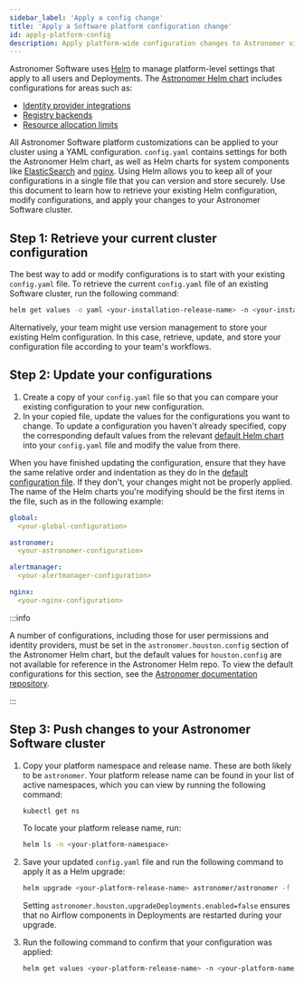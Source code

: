 ```yaml
---
sidebar_label: 'Apply a config change'
title: 'Apply a Software platform configuration change'
id: apply-platform-config
description: Apply platform-wide configuration changes to Astronomer via Helm.
---
```


Astronomer Software uses [Helm](https://helm.sh/) to manage platform-level settings that apply to all users and Deployments. The [Astronomer Helm chart](https://github.com/astronomer/astronomer/blob/master/values.yaml) includes configurations for areas such as:

- [Identity provider integrations](integrate-auth-system.md)
- [Registry backends](registry-backend.md)
- [Resource allocation limits](configure-platform-resources.md)

All Astronomer Software platform customizations can be applied to your cluster using a YAML configuration. `config.yaml` contains settings for both the Astronomer Helm chart, as well as Helm charts for system components like [ElasticSearch](https://github.com/astronomer/astronomer/blob/master/charts/elasticsearch/values.yaml) and [nginx](https://github.com/astronomer/astronomer/blob/master/charts/nginx/values.yaml). Using Helm allows you to keep all of your configurations in a single file that you can version and store securely. Use this document to learn how to retrieve your existing Helm configuration, modify configurations, and apply your changes to your Astronomer Software cluster.

## Step 1: Retrieve your current cluster configuration

The best way to add or modify configurations is to start with your existing `config.yaml` file. To retrieve the current `config.yaml` file of an existing Software cluster, run the following command:

```sh
helm get values -o yaml <your-installation-release-name> -n <your-installation-namespace> > config.yaml
```

Alternatively, your team might use version management to store your existing Helm configuration. In this case, retrieve, update, and store your configuration file according to your team's workflows.

## Step 2: Update your configurations

<!--- Version-specific -->

1. Create a copy of your `config.yaml` file so that you can compare your existing configuration to your new configuration. 
2. In your copied file, update the values for the configurations you want to change. To update a configuration you haven't already specified, copy the corresponding default values from the relevant [default Helm chart](https://github.com/astronomer/astronomer/tree/master/charts) into your `config.yaml` file and modify the value from there.

When you have finished updating the configuration, ensure that they have the same relative order and indentation as they do in the [default configuration file](https://github.com/astronomer/astronomer/blob/master/values.yaml). If they don't, your changes might not be properly applied. The name of the Helm charts you're modifying should be the first items in the file, such as in the following example:
 
```yaml
global:
  <your-global-configuration>

astronomer:
  <your-astronomer-configuration>

alertmanager:
  <your-alertmanager-configuration>

nginx:
  <your-nginx-configuration>
```

:::info 

A number of configurations, including those for user permissions and identity providers, must be set in the `astronomer.houston.config` section of the Astronomer Helm chart, but the default values for `houston.config` are not available for reference in the Astronomer Helm repo. To view the default configurations for this section, see the [Astronomer documentation repository](https://github.com/astronomer/docs/blob/main/software_configs/0.33/default.yaml).

:::

## Step 3: Push changes to your Astronomer Software cluster

1. Copy your platform namespace and release name. These are both likely to be `astronomer`. Your platform release name can be found in your list of active namespaces, which you can view by running the following command:

    ```sh
    kubectl get ns
    ```

    To locate your platform release name, run:

    ```sh
    helm ls -n <your-platform-namespace>
    ```

2. Save your updated `config.yaml` file and run the following command to apply it as a Helm upgrade:

    ```sh
    helm upgrade <your-platform-release-name> astronomer/astronomer -f <your-updated-config-yaml-file> -n <your-platform-namespace> --set astronomer.houston.upgradeDeployments.enabled=false
    ```

    Setting `astronomer.houston.upgradeDeployments.enabled=false` ensures that no Airflow components in Deployments are restarted during your upgrade.

3. Run the following command to confirm that your configuration was applied:

    ```sh
    helm get values <your-platform-release-name> -n <your-platform-namespace>
    ```
